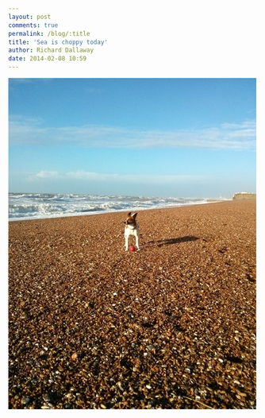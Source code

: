 ```yaml
---
layout: post
comments: true
permalink: /blog/:title
title: 'Sea is choppy today'
author: Richard Dallaway
date: 2014-02-08 10:59
---
```


<div><a href="/media/tp_IMG_20140208_091117.jpg"><img src="/media/tp_thumb_IMG_20140208_091117.jpg" width="500" height="667"/></a></div>


  
      
